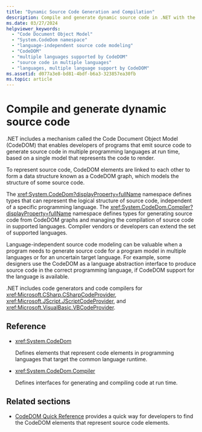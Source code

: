 ```yaml
---
title: "Dynamic Source Code Generation and Compilation"
description: Compile and generate dynamic source code in .NET with the Code Document Object Model (CodeDOM). CodeDOM elements are linked to form a CodeDOM graph.
ms.date: 03/27/2024
helpviewer_keywords:
  - "Code Document Object Model"
  - "System.CodeDom namespace"
  - "language-independent source code modeling"
  - "CodeDOM"
  - "multiple languages supported by CodeDOM"
  - "source code in multiple languages"
  - "languages, multiple language support by CodeDOM"
ms.assetid: d077a3e8-bd81-4bdf-b6a3-323857ea30fb
ms.topic: article
---
```

# Compile and generate dynamic source code

.NET includes a mechanism called the Code Document Object Model (CodeDOM) that enables developers of programs that emit source code to generate source code in multiple programming languages at run time, based on a single model that represents the code to render.

To represent source code, CodeDOM elements are linked to each other to form a data structure known as a CodeDOM graph, which models the structure of some source code.

The <xref:System.CodeDom?displayProperty=fullName> namespace defines types that can represent the logical structure of source code, independent of a specific programming language. The <xref:System.CodeDom.Compiler?displayProperty=fullName> namespace defines types for generating source code from CodeDOM graphs and managing the compilation of source code in supported languages. Compiler vendors or developers can extend the set of supported languages.

Language-independent source code modeling can be valuable when a program needs to generate source code for a program model in multiple languages or for an uncertain target language. For example, some designers use the CodeDOM as a language abstraction interface to produce source code in the correct programming language, if CodeDOM support for the language is available.

.NET includes code generators and code compilers for <xref:Microsoft.CSharp.CSharpCodeProvider>, <xref:Microsoft.JScript.JScriptCodeProvider>, and <xref:Microsoft.VisualBasic.VBCodeProvider>.

## Reference

- <xref:System.CodeDom>

  Defines elements that represent code elements in programming languages that target the common language runtime.

- <xref:System.CodeDom.Compiler>

  Defines interfaces for generating and compiling code at run time.

## Related sections

- [CodeDOM Quick Reference](/previous-versions/dotnet/netframework-4.0/f1dfsbhc(v=vs.100)) provides a quick way for developers to find the CodeDOM elements that represent source code elements.
